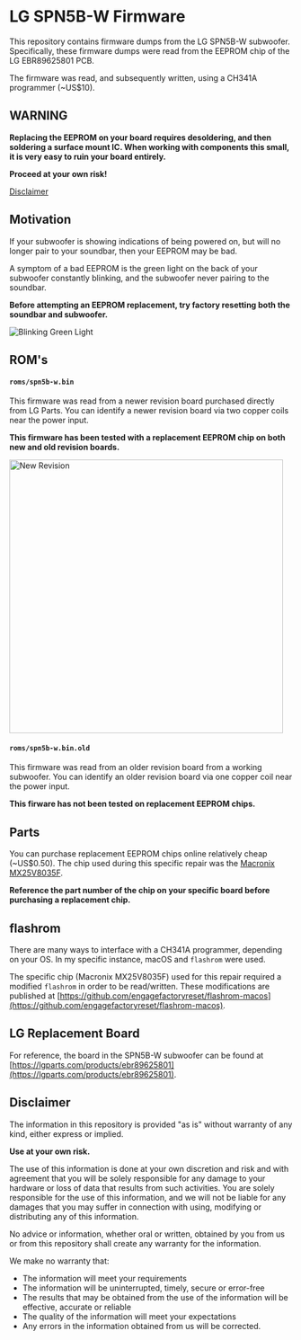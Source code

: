 # LG SPN5B-W Firmware

This repository contains firmware dumps from the LG SPN5B-W subwoofer. Specifically, these firmware dumps were read
from the EEPROM chip of the LG EBR89625801 PCB.

The firmware was read, and subsequently written, using a CH341A programmer (~US$10).

## WARNING

**Replacing the EEPROM on your board requires desoldering, and then soldering a surface mount IC. When working with
components this small, it is very easy to ruin your board entirely.**

**Proceed at your own risk!**

[Disclaimer](#disclaimer)

## Motivation

If your subwoofer is showing indications of being powered on, but will no longer pair to your soundbar, then your
EEPROM may be bad.

A symptom of a bad EEPROM is the green light on the back of your subwoofer constantly blinking, and the subwoofer never
pairing to the soundbar.

**Before attempting an EEPROM replacement, try factory resetting both the soundbar and subwoofer.**

![Blinking Green Light](https://user-images.githubusercontent.com/122238863/211229850-097c9f59-0e2e-41ed-9161-308cbdfa7fc6.gif)

## ROM's

#### `roms/spn5b-w.bin`

This firmware was read from a newer revision board purchased directly from LG Parts. You can identify a newer revision
board via two copper coils near the power input.

**This firmware has been tested with a replacement EEPROM chip on both new and old revision boards.**

<img width="487" alt="New Revision" src="https://user-images.githubusercontent.com/122238863/211227778-1ddf5473-4a3c-4a39-8b77-e67c44fded9f.png">

#### `roms/spn5b-w.bin.old`

This firmware was read from an older revision board from a working subwoofer. You can identify an older revision board
via one copper coil near the power input.

**This firware has not been tested on replacement EEPROM chips.**

## Parts

You can purchase replacement EEPROM chips online relatively cheap (~US$0.50). The chip used during this specific repair
was the [Macronix MX25V8035F](https://media.digikey.com/pdf/Data%20Sheets/Macronix/MX25V8035F.pdf).

**Reference the part number of the chip on your specific board before purchasing a replacement chip.**

## flashrom

There are many ways to interface with a CH341A programmer, depending on your OS. In my specific instance, macOS and
`flashrom` were used.

The specific chip (Macronix MX25V8035F) used for this repair required a modified `flashrom` in order to be
read/written. These modifications are published at 
[https://github.com/engagefactoryreset/flashrom-macos](https://github.com/engagefactoryreset/flashrom-macos).

## LG Replacement Board

For reference, the board in the SPN5B-W subwoofer can be found at 
[https://lgparts.com/products/ebr89625801](https://lgparts.com/products/ebr89625801).

## Disclaimer

The information in this repository is provided "as is" without warranty of any kind, either express or implied.

**Use at your own risk.**

The use of this information is done at your own discretion and risk and with agreement that you will be solely
responsible for any damage to your hardware or loss of data that results from such activities. You are solely
responsible for the use of this information, and we will not be liable for any damages that you may suffer in
connection with using, modifying or distributing any of this information. 

No advice or information, whether oral or written, obtained by you from us or from this repository shall create any
warranty for the information.

We make no warranty that:
* The information will meet your requirements
* The information will be uninterrupted, timely, secure or error-free
* The results that may be obtained from the use of the information will be effective, accurate or reliable
* The quality of the information will meet your expectations
* Any errors in the information obtained from us will be corrected. 
